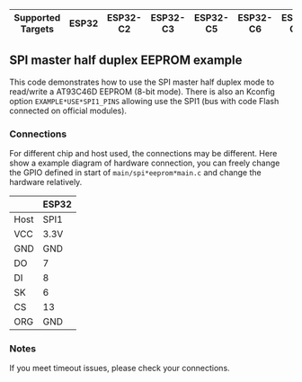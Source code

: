| Supported Targets | ESP32 | ESP32-C2 | ESP32-C3 | ESP32-C5 | ESP32-C6 | ESP32-C61 | ESP32-H2 | ESP32-H21 | ESP32-P4 | ESP32-S2 | ESP32-S3 |
| ----------------- | ----- | -------- | -------- | -------- | -------- | --------- | -------- | --------- | -------- | -------- | -------- |

## SPI master half duplex EEPROM example

 This code demonstrates how to use the SPI master half duplex mode to read/write a AT93C46D
 EEPROM (8-bit mode). There is also an Kconfig option `EXAMPLE*USE*SPI1_PINS` allowing use the
 SPI1 (bus with code Flash connected on official modules).

### Connections

For different chip and host used, the connections may be different. Here show a example diagram of hardware connection, you can freely change the GPIO defined in start of `main/spi*eeprom*main.c` and change the hardware relatively.

|      | ESP32 |
| ---- | ----- |
| Host | SPI1  |
| VCC  | 3.3V  |
| GND  | GND   |
| DO   | 7     |
| DI   | 8     |
| SK   | 6     |
| CS   | 13    |
| ORG  | GND   |

### Notes

If you meet timeout issues, please check your connections.

